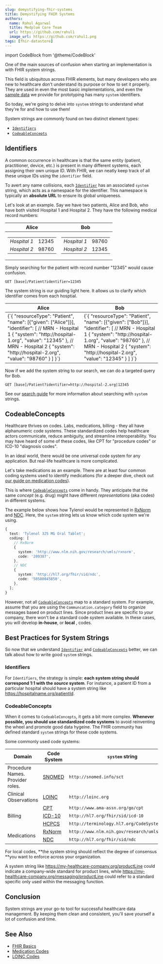 ```yaml
---
slug: demystifying-fhir-systems
title: Demystifying FHIR Systems
authors:
  name: Rahul Agarwal
  title: Medplum Core Team
  url: https://github.com/rahul1
  image_url: https://github.com/rahul1.png
tags: [fhir-datastore]
---
```


import CodeBlock from '@theme/CodeBlock'

One of the main sources of confusion when starting an implementation is with FHIR system strings.

This field is ubiquitous across FHIR elements, but many developers who are new to healthcare don't understand its purpose or how to set it properly. They are used in even the most basic implementations, and even the [sample data](/docs/tutorials/importing-sample-data) we provide for prototyping has many `system` identifiers.

So today, we're going to delve into `system` strings to understand what they're for and how to use them!

System strings are commonly found on two distinct element types:

- [`Identifiers`](/docs/fhir-basics#identifiers-naming-resources)
- [`CodeableConcepts`](/docs/fhir-basics#codeable-concepts-standarding-data)

## Identifiers

A common occurrence in healthcare is that the same entity (patient, practitioner, device, etc.) is present in many different systems, each assigning their own unique ID. With FHIR, we can neatly keep track of all these unique IDs using the `identifier` field.

To avert any name collisions, each [`Identifier`](/docs/fhir-basics#identifiers-naming-resources) has an associated `system` string, which acts as a namespace for the identifier. This namespace is typically an **absolute URL** to ensure its global uniqueness.

Let's look at an example. Say we have two patients, Alice and Bob, who have both visited Hospital 1 and Hospital 2. They have the following medical record numbers:

<table>
    <thead>
        <tr>
            <th>Alice</th>
            <th>Bob</th>
        </tr>
    </thead>
    <tbody>
        <tr>
            <td>
                <table>
                    <tbody>
                        <tr>
                            <td><em>Hospital 1</em></td>
                            <td>12345</td>
                        </tr>
                        <tr>
                            <td><em>Hospital 2</em></td>
                            <td>98760</td>
                        </tr>
                    </tbody>
                </table>
            </td>
            <td>
                <table>
                    <tbody>
                        <tr>
                            <td><em>Hospital 1</em></td>
                            <td>98760</td>
                        </tr>
                        <tr>
                            <td><em>Hospital 2</em></td>
                            <td>12345</td>
                        </tr>
                    </tbody>
                </table>
            </td>
        </tr>
    </tbody>
</table>

Simply searching for the patient with record number "12345" would cause confusion.

```curl
GET [base]/Patient?identifier=12345
```

The system string is our guiding light here. It allows us to clarify which identifier comes from each hosptial.

<table>
    <thead>
        <tr>
            <th>Alice</th>
            <th>Bob</th>
        </tr>
    </thead>
    <tbody>
        <tr>
            <td>
                <CodeBlock language="js">
{`{
  "resourceType": "Patient",
  "name": [{"given": ["Alice"]}],
  "identifier": [
    // MRN - Hospital 1
    {
      "system": "http://hospital-1.org",
      "value": "12345"
    },
    // MRN - Hospital 2
    {
      "system": "http://hospital-2.org",
      "value": "98760"
    }
  ]
}`}
            	</CodeBlock>
            </td>
            <td>
                <CodeBlock language="js">
            		{`{
  "resourceType": "Patient",
  "name": [{"given": ["Bob"]}],
  "identifier": [
    // MRN - Hospital 1
    {
      "system": "http://hospital-1.org",
      "value": "98760"
    },
    // MRN - Hospital 2
    {
      "system": "http://hospital-2.org",
      "value": "12345"
    }
  ]
}`}
            	</CodeBlock>
            </td>
        </tr>
    </tbody>
</table>

Now if we add the system string to our search, we can do a targeted query for Bob.

```curl
GET [base]/Patient?identifier=http://hospital-2.org|12345
```

See our [search guide](docs/search/basic-search#token) for more information about searching with `system` strings.

## CodeableConcepts

Healthcare thrives on codes. Labs, medications, billing - they all have alphanumeric code systems. These standardized codes help healthcare actors communicate, reduce ambiguity, and streamline interoperability. You may have heard of some of these codes, like CPT for "procedure codes" or ICD-10 "diagnosis codes".

In an ideal world, there would be one universal code system for any application. But real-life healthcare is more complicated.

Let's take medications as an example. There are at least four common coding systems used to identify medications (for a deeper dive, check out [our guide on medication codes](https://www.medplum.com/docs/medications/medication-codes)).

This is where [`CodeableConcepts`](/docs/fhir-basics#codeable-concepts-standarding-data) come in handy. They anticipate that the same _concept_ (e.g. drug) might have different _representations_ (aka codes) in different systems.

The example below shows how Tylenol would be represented in [RxNorm](/docs/medications/medication-codes#rxnorm) and [NDC](/docs/medications/medication-codes#ndc). Here, the `system` string lets us know which code system we're using.

```ts
{
  text: 'Tylenol 325 MG Oral Tablet';
  coding: [
    // RxNorm
    {
      system: 'http://www.nlm.nih.gov/research/umls/rxnorm',
      code: '209387',
    },
    // NDC
    {
      system: 'http://hl7.org/fhir/sid/ndc',
      code: '50580045850',
    },
  ];
}
```

However, not all [`CodeableConcepts`](/docs/fhir-basics#codeable-concepts-standarding-data) map to a standard system. For example, assume that you are using the `Communcation.category` field to organize messages based on product lines. Since product lines are specific to _your_ company, there won't be a standard code system available. In these cases, you will develop **in-house**, or **local** , codes.

## Best Practices for System Strings

So now that we understand [`Identifier`](/docs/fhir-basics#identifiers-naming-resources) and [`CodeableConcepts`](/docs/fhir-basics#codeable-concepts-standarding-data) better, we can talk about how to write good `system` strings.

### Identifiers

For `Identifiers`, the strategy is simple: **each system string should correspond 1:1 with the _source_ system**. For instance, a patient ID from a particular hospital should have a system string like https://hospitalname.org/patientId.

### CodeableConcepts

When it comes to `CodeableConcepts`, it gets a bit more complex. **Whenever possible, you should use standardized code systems** to avoid reinventing the wheel and promote good data hygeine. The FHIR community has defined standard `system` strings for these code systems.

Some commonly used code systems:

<table >
<thead>
<tr>
			<th >Domain</th>
			<th >Code System</th>
			<th ><code>system</code> string</th>
		</tr>
</thead>
	<tbody>
    	<tr>
    		<td >Procedure Names. Provider roles.</td>
    		<td ><a href="https://browser.ihtsdotools.org/">SNOMED</a></td>
    		<td ><code>http://snomed.info/sct</code></td>
    	</tr>
    	<tr>
    		<td >Clinical Observations</td>
    		<td ><a href="/docs/careplans/loinc">LOINC</a></td>
    		<td ><code>http://loinc.org</code></td>
    	</tr>
    	<tr>
    		<td rowspan="3">Billing</td>
    		<td ><a href="https://www.ama-assn.org/practice-management/cpt/cpt-overview-and-code-approval#:~:text=CPT%C2%AE%20code%3F-,What%20is%20a%20CPT%C2%AE%20code%3F,reporting%2C%20increase%20accuracy%20and%20efficiency">CPT</a></td>
    		<td ><code>http://www.ama-assn.org/go/cpt</code></td>
    	</tr>
    	<tr>
    		<td ><a href="https://www.cms.gov/medicare/coordination-benefits-recovery-overview/icd-code-lists">ICD-10</a></td>
    		<td ><code>http://hl7.org/fhir/sid/icd-10</code></td>
    	</tr>
    	<tr>
    		<td ><a href="https://www.cms.gov/medicare/coding/medhcpcsgeninfo">HCPCS</a></td>
    		<td ><code>http://terminology.hl7.org/CodeSystem/HCPCS</code></td>
    	</tr>
    	<tr>
    		<td rowspan="2">Medications</td>
    		<td ><a href="/docs/medications/medication-codes#rxnorm">RxNorm</a></td>
    		<td ><code>http://www.nlm.nih.gov/research/umls/rxnorm</code></td>
    	</tr>
    	<tr>
    		<td ><a href="/docs/medications/medication-codes#ndc">NDC</a></td>
    		<td ><code>http://hl7.org/fhir/sid/ndc</code></td>
    	</tr>
    </tbody>

</table>

For local codes, **the system string should reflect the degree of consensus **you want to enforce across your organization.

A system string like https://my-healthcare-company.org/productLine could indicate a company-wide standard for product lines, while https://my-healthcare-company.org/messaging/productLine could refer to a standard specific only used within the messaging function.

## Conclusion

System strings are your go-to tool for successful healthcare data management. By keeping them clean and consistent, you'll save yourself a lot of confusion and time.

## See Also

- [FHIR Basics](/docs/fhir-basics)
- [Medication Codes](/docs/medications/medication-codes)
- [LOINC Codes](/docs/careplans/loinc)
